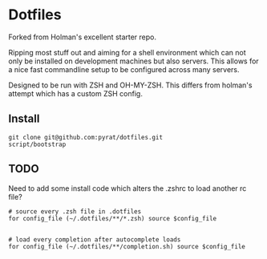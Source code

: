 # Dotfiles

Forked from Holman's excellent starter repo.

Ripping most stuff out and aiming for a shell environment which can not only be installed on development machines but also servers. This allows for a nice fast commandline
setup to be configured across many servers.

Designed to be run with ZSH and OH-MY-ZSH. This differs from holman's attempt which has a custom ZSH config.


## Install

    git clone git@github.com:pyrat/dotfiles.git
    script/bootstrap

## TODO

Need to add some install code which alters the .zshrc to load another rc file?

    # source every .zsh file in .dotfiles
    for config_file (~/.dotfiles/**/*.zsh) source $config_file
    
    
    # load every completion after autocomplete loads
    for config_file (~/.dotfiles/**/completion.sh) source $config_file
    